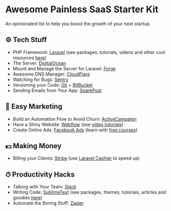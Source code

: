 # Awesome Painless SaaS Starter Kit
An opinionated list to help you boost the growth of your next startup.

## ⚙️ Tech Stuff

- PHP Framework: [Laravel](https://laravel.com) (see packages, tutorials, videos and other cool resources [here](https://github.com/chiraggude/awesome-laravel))
- The Server: [DigitalOcean](https://www.digitalocean.com)
- Mount and Manage the Server for Laravel: [Forge](https://forge.laravel.com)
- Awesome DNS Manager: [CloudFlare](https://www.cloudflare.com)
- Watching for Bugs: [Sentry](https://sentry.io)
- Versioning your Code: [Git](https://git-scm.com) + [BitBucket](https://bitbucket.com)
- Sending Emails from Your App: [SparkPost](https://www.sparkpost.com)

## 🍭 Easy Marketing

- Build an Automation Flow to Avoid Churn: [ActiveCampaign](https://www.activecampaign.com)
- Have a Shiny Website: [Webflow](https://webflow.com) (see [video tutorials](https://university.webflow.com/videos))
- Create Online Ads: [Facebook Ads](https://www.facebook.com/advertising) (learn with [free courses](https://www.udemy.com/courses/search/?q=facebook%20ads&src=ukw&p=1&price=price-free))

## 💵 Making Money

- Billing your Clients: [Stripe](https://stripe.com) (use [Laravel Cashier](https://laravel.com/docs/cashier) to speed up)

## ⏱ Productivity Hacks

- Talking with Your Team: [Slack](https://slack.com)
- Writing Code: [SublimeText](https://www.sublimetext.com) (see packages, themes, tutorials, articles and goodies [here](https://github.com/JaredCubilla/sublime))
- Automate the Boring Stuff: [Zapier](https://zapier.com)
